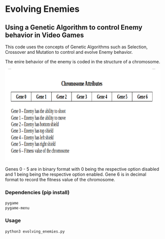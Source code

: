 # Evolving Enemies
## Using a Genetic Algorithm to control Enemy behavior in Video Games

This code uses the concepts of Genetic Algorithms such as Selection, Crossover and Mutation to control and evolve Enemy behavior. 

The enire behavior of the enemy is coded in the structure of a chromosome.

<p align="center">
  <img width="650" height="300" src="https://github.com/NeonInc/Adaptive-Gameplay/blob/master/Images/Chromosome_Attributes.png">
</p>

Genes 0 - 5 are in binary format with 0 being the respective option disabled and 1 being being the respective option enabled.
Gene 6 is in decimal format to record the fitness value of the chromosome.

### Dependencies (pip install)
```
pygame
pygame-menu
```
### Usage

```
python3 evolving_enemies.py
```


